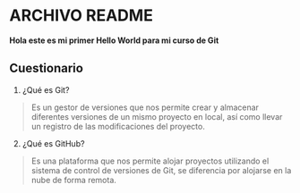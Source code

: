 # ARCHIVO README
**Hola este es mi primer Hello World para mi curso de Git**
## Cuestionario
1. ¿Qué es Git?
> Es un gestor de versiones que nos permite crear y almacenar diferentes versiones de un mismo proyecto en local, así como llevar un registro de las modificaciones del proyecto.
2. ¿Qué es GitHub?
> Es una plataforma que nos permite alojar proyectos utilizando el sistema de control de versiones de Git, se diferencia por alojarse en la nube de forma remota.